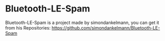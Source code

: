 # Bluetooth-LE-Spam
Bluetooth-LE-Spam is a project made by simondankelmann, you can get it from his Repositories: https://github.com/simondankelmann/Bluetooth-LE-Spam
